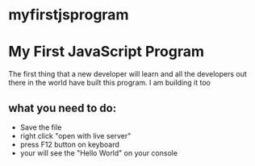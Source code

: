 # myfirstjsprogram

<h1>My First JavaScript Program</h1>

<p>The first thing that a new developer will learn and all the developers out there in the world have built this program. I am building it too</p>

<h2>what you need to do:</h2>
<ul>
<li>Save the file</li>
<li>right click "open with live server"</li>
<li>press F12 button on keyboard</li>
<li>your will see the "Hello World" on your console</li>
</ul>
